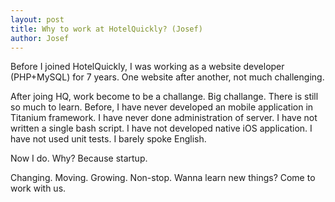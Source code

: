 ```yaml
---
layout: post
title: Why to work at HotelQuickly? (Josef)
author: Josef
---
```


Before I joined HotelQuickly, I was working as a website developer (PHP+MySQL) for 7 years. One website after another, not much challenging.

After joing HQ, work become to be a challange. Big challange. There is still so much to learn. Before, I have never developed an mobile application in Titanium framework. I have never done administration of server. I have not written a single bash script. I have not developed native iOS application. I have not used unit tests. I barely spoke English.

Now I do. Why? Because startup.

Changing. Moving. Growing. Non-stop. Wanna learn new things? Come to work with us.
